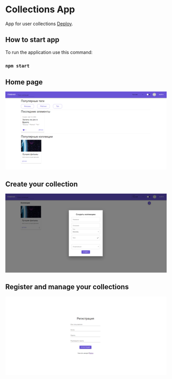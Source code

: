 # Collections App

App for user collections [Deploy](https://fanciful-florentine-8b6b86.netlify.app).

## How to start app

To run the application use this command:

### `npm start`

## Home page

![app image](./src/assets/Readme/Home-page.png)
## Create your collection

![app image](./src/assets/Readme/Create-page.png)
## Register and manage your collections

![app image](./src/assets/Readme/Registration-page.png)